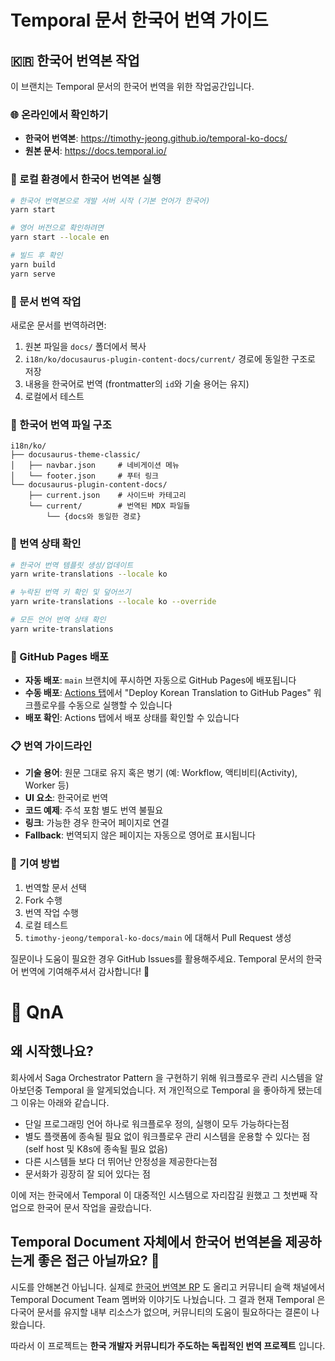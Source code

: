 # Temporal 문서 한국어 번역 가이드

## 🇰🇷 한국어 번역본 작업

이 브랜치는 Temporal 문서의 한국어 번역을 위한 작업공간입니다.

### 🌐 온라인에서 확인하기
- **한국어 번역본**: https://timothy-jeong.github.io/temporal-ko-docs/
- **원본 문서**: https://docs.temporal.io/ 

### 🚀 로컬 환경에서 한국어 번역본 실행

```bash
# 한국어 번역본으로 개발 서버 시작 (기본 언어가 한국어)
yarn start

# 영어 버전으로 확인하려면
yarn start --locale en

# 빌드 후 확인
yarn build
yarn serve
```

### 📝 문서 번역 작업

새로운 문서를 번역하려면:

1. 원본 파일을 `docs/` 폴더에서 복사
2. `i18n/ko/docusaurus-plugin-content-docs/current/` 경로에 동일한 구조로 저장
3. 내용을 한국어로 번역 (frontmatter의 `id`와 기술 용어는 유지)
4. 로컬에서 테스트

### 📁 한국어 번역 파일 구조

```
i18n/ko/
├── docusaurus-theme-classic/
│   ├── navbar.json     # 네비게이션 메뉴
│   └── footer.json     # 푸터 링크
└── docusaurus-plugin-content-docs/
    ├── current.json    # 사이드바 카테고리
    └── current/        # 번역된 MDX 파일들
        └── {docs와 동일한 경로}
```

### 🔧 번역 상태 확인

```bash
# 한국어 번역 템플릿 생성/업데이트
yarn write-translations --locale ko

# 누락된 번역 키 확인 및 덮어쓰기
yarn write-translations --locale ko --override

# 모든 언어 번역 상태 확인
yarn write-translations
```

### 🚀 GitHub Pages 배포

- **자동 배포**: `main` 브랜치에 푸시하면 자동으로 GitHub Pages에 배포됩니다
- **수동 배포**: [Actions 탭](https://github.com/timothy-jeong/temporal-ko-docs/actions)에서 "Deploy Korean Translation to GitHub Pages" 워크플로우를 수동으로 실행할 수 있습니다
- **배포 확인**: Actions 탭에서 배포 상태를 확인할 수 있습니다

### 📋 번역 가이드라인

- **기술 용어**: 원문 그대로 유지 혹은 병기 (예: Workflow, 액티비티(Activity), Worker 등)
- **UI 요소**: 한국어로 번역
- **코드 예제**: 주석 포함 별도 번역 불필요
- **링크**: 가능한 경우 한국어 페이지로 연결
- **Fallback**: 번역되지 않은 페이지는 자동으로 영어로 표시됩니다

### 🤝 기여 방법

1. 번역할 문서 선택
2. Fork 수행
3. 번역 작업 수행
4. 로컬 테스트
5. `timothy-jeong/temporal-ko-docs/main` 에 대해서 Pull Request 생성

질문이나 도움이 필요한 경우 GitHub Issues를 활용해주세요.
Temporal 문서의 한국어 번역에 기여해주셔서 감사합니다! 🙏 

# 💬 QnA
## 왜 시작했나요?
회사에서 Saga Orchestrator Pattern 을 구현하기 위해 워크플로우 관리 시스템을 알아보던중 Temporal 을 알게되었습니다. 저 개인적으로 Temporal 을 좋아하게 됐는데 그 이유는 아래와 같습니다.

- 단일 프로그래밍 언어 하나로 워크플로우 정의, 실행이 모두 가능하다는점
- 별도 플랫폼에 종속될 필요 없이 워크플로우 관리 시스템을 운용할 수 있다는 점(self host 및 K8s에 종속될 필요 없음)
- 다른 시스템들 보다 더 뛰어난 안정성을 제공한다는점 
- 문서화가 굉장히 잘 되어 있다는 점

이에 저는 한국에서 Temporal 이 대중적인 시스템으로 자리잡길 원했고 그 첫번째 작업으로 한국어 문서 작업을 골랐습니다.

## Temporal Document 자체에서 한국어 번역본을 제공하는게 좋은 접근 아닐까요? 🤔
시도를 안해본건 아닙니다. 실제로 [한국어 번역본 RP](https://github.com/temporalio/documentation/pull/3643) 도 올리고 커뮤니티 슬랙 채널에서 Temporal Document Team 멤버와 이야기도 나눴습니다. 그 결과 현재 Temporal 은 다국어 문서를 유지할 내부 리소스가 없으며, 커뮤니티의 도움이 필요하다는 결론이 나왔습니다.

따라서 이 프로젝트는 **한국 개발자 커뮤니티가 주도하는 독립적인 번역 프로젝트** 입니다.